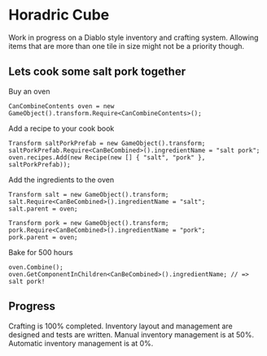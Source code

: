 Horadric Cube
=============

Work in progress on a Diablo style inventory and crafting system.
Allowing items that are more than one tile in size might not be a priority though.

Lets cook some salt pork together
---------------------------------

Buy an oven

    CanCombineContents oven = new GameObject().transform.Require<CanCombineContents>();

Add a recipe to your cook book

    Transform saltPorkPrefab = new GameObject().transform;
    saltPorkPrefab.Require<CanBeCombined>().ingredientName = "salt pork";
    oven.recipes.Add(new Recipe(new [] { "salt", "pork" }, saltPorkPrefab)); 
    
Add the ingredients to the oven

    Transform salt = new GameObject().transform;
    salt.Require<CanBeCombined>().ingredientName = "salt";
    salt.parent = oven;
    
    Transform pork = new GameObject().transform;
    pork.Require<CanBeCombined>().ingredientName = "pork";
    pork.parent = oven;
    
Bake for 500 hours

    oven.Combine();
    oven.GetComponentInChildren<CanBeCombined>().ingredientName; // => salt pork!

Progress
--------

Crafting is 100% completed.
Inventory layout and management are designed and tests are written.
Manual inventory management is at 50%.
Automatic inventory management is at 0%.
